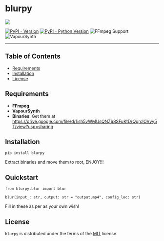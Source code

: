 # blurpy

![](../icon/icon.png)

[![PyPI - Version](https://img.shields.io/pypi/v/blurpy.svg)](https://pypi.org/project/blurpy)
[![PyPI - Python Version](https://img.shields.io/pypi/pyversions/blurpy.svg)](https://pypi.org/project/blurpy)
![FFmpeg Support](https://img.shields.io/badge/FFmpeg-required-blue?logo=ffmpeg)
![VapourSynth](https://img.shields.io/badge/VapourSynth-%F0%9F%A7%AA_required-purple?style=flat-square&logoColor=white&color=purple)

-----

## Table of Contents

- [Requirements](#requirements)
- [Installation](#installation)
- [License](#license)

## Requirements

- **FFmpeg**
- **VapourSynth**
- **Binaries**: Get them at https://drive.google.com/file/d/1ish5yWMUsQNZ68SFuKtDrQgrcIOVyy5T/view?usp=sharing

## Installation

```console
pip install blurpy
```

Extract binaries and move them to root, ENJOY!!!

## Quickstart

```
from blurpy.blur import blur

blur(input_: str, output: str = "output.mp4", config_loc: str)
```

Fill in these as per as your own wish!

## License

`blurpy` is distributed under the terms of the [MIT](https://spdx.org/licenses/MIT.html) license.
